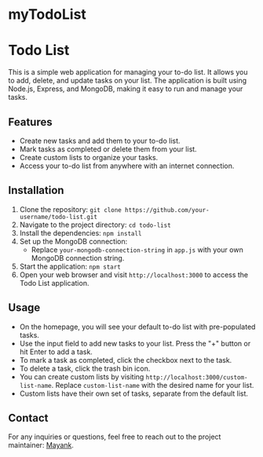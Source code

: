 # myTodoList
# Todo List

This is a simple web application for managing your to-do list. It allows you to add, delete, and update tasks on your list. The application is built using Node.js, Express, and MongoDB, making it easy to run and manage your tasks.

## Features

- Create new tasks and add them to your to-do list.
- Mark tasks as completed or delete them from your list.
- Create custom lists to organize your tasks.
- Access your to-do list from anywhere with an internet connection.

## Installation

1. Clone the repository: `git clone https://github.com/your-username/todo-list.git`
2. Navigate to the project directory: `cd todo-list`
3. Install the dependencies: `npm install`
4. Set up the MongoDB connection: 
   - Replace `your-mongodb-connection-string` in `app.js` with your own MongoDB connection string.
5. Start the application: `npm start`
6. Open your web browser and visit `http://localhost:3000` to access the Todo List application.

## Usage

- On the homepage, you will see your default to-do list with pre-populated tasks.
- Use the input field to add new tasks to your list. Press the "+" button or hit Enter to add a task.
- To mark a task as completed, click the checkbox next to the task.
- To delete a task, click the trash bin icon.
- You can create custom lists by visiting `http://localhost:3000/custom-list-name`. Replace `custom-list-name` with the desired name for your list.
- Custom lists have their own set of tasks, separate from the default list.

## Contact

For any inquiries or questions, feel free to reach out to the project maintainer: [Mayank](mailto:your-guptamayank1206@gmail.com).
